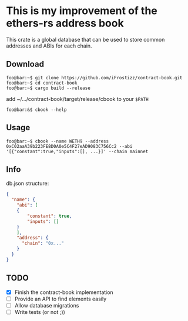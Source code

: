 # This is my improvement of the ethers-rs address book

This crate is a global database that can be used to store common addresses and ABIs for each chain.

## Download

```console
foo@bar:~$ git clone https://github.com/iFrostizz/contract-book.git
foo@bar:~$ cd contract-book
foo@bar:~$ cargo build --release
```

add ~/.../contract-book/target/release/cbook to your `$PATH`

```console
foo@bar:&$ cbook --help
```

## Usage

```console
foo@bar:~$ cbook --name WETH9 --address 0xC02aaA39b223FE8D0A0e5C4F27eAD9083C756Cc2 --abi '[{"constant":true,"inputs":[], ...}]' --chain mainnet
```

## Info

db.json structure:

```json
{
  "name": {
    "abi": [
	{
	    "constant": true,
	    "inputs": []
	}
    ],
    "address": {
      "chain": "0x..."
    }
  }
}
```

## TODO

- [x] Finish the contract-book implementation
- [ ] Provide an API to find elements easily
- [ ] Allow database migrations
- [ ] Write tests (or not ;))
